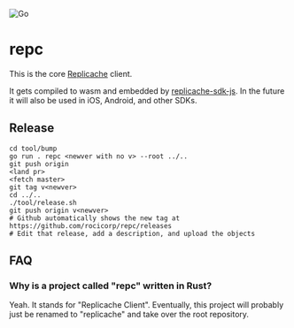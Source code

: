 ![Go](https://github.com/rocicorp/repc/workflows/Rust/badge.svg)

# repc

This is the core [Replicache](https://github.com/rocicorp/replicache) client.

It gets compiled to wasm and embedded by [replicache-sdk-js](https://github.com/rocicorp/replicache-sdk-js). In the future it will also be used in iOS, Android, and other SDKs.

## Release

```
cd tool/bump
go run . repc <newver with no v> --root ../..
git push origin
<land pr>
<fetch master>
git tag v<newver>
cd ../..
./tool/release.sh
git push origin v<newver>
# Github automatically shows the new tag at https://github.com/rocicorp/repc/releases
# Edit that release, add a description, and upload the objects
```

## FAQ

### Why is a project called "repc" written in Rust?

Yeah. It stands for "Replicache Client". Eventually, this project will probably just be renamed to "replicache" and take over the root repository.
